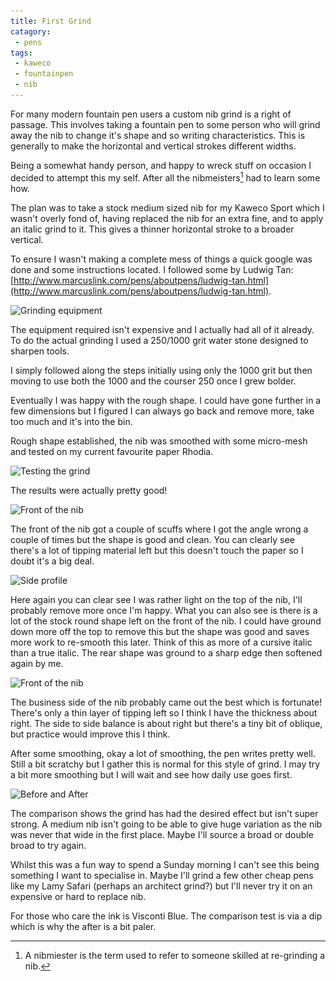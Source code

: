 ```yaml
---
title: First Grind
catagory:
 - pens
tags:
 - kaweco
 - fountainpen
 - nib
---
```

For many modern fountain pen users a custom nib grind is a right of passage.  This involves taking a fountain pen to some person who will grind away the nib to change it's shape and so writing characteristics.  This is generally to make the horizontal and vertical strokes different widths.

Being a somewhat handy person, and happy to wreck stuff on occasion I decided to attempt this my self.  After all the nibmeisters[^1] had to learn some how.  

The plan was to take a stock medium sized nib for my Kaweco Sport which I wasn't overly fond of, having replaced the nib for an extra fine, and to apply an italic grind to it.  This gives a thinner horizontal stroke to a broader vertical.

To ensure I wasn't making a complete mess of things a quick google was done and some instructions located.  I followed some by Ludwig Tan: [http://www.marcuslink.com/pens/aboutpens/ludwig-tan.html](http://www.marcuslink.com/pens/aboutpens/ludwig-tan.html).

<img class="padded center"
		alt="Grinding equipment"
		src="/images/2016-03-06-first-grind/CJP20160306-16599.jpg"
	  srcset="/images/2016-03-06-first-grind/CJP20160306-16599.jpg 1x, /images/2016-03-06-first-grind/CJP20160306-16599-2x.jpg 2x" />

The equipment required isn't expensive and I actually had all of it already.  To do the actual grinding I used a 250/1000 grit water stone designed to sharpen tools.

I simply followed along the steps initially using only the 1000 grit but then moving to use both the 1000 and the courser 250 once I grew bolder.

Eventually I was happy with the rough shape.  I could have gone further in a few dimensions but I figured I can always go back and remove more, take too much and it's into the bin.

Rough shape established, the nib was smoothed with some micro-mesh and tested on my current favourite paper Rhodia.

<img class="padded center"
		alt="Testing the grind"
		src="/images/2016-03-06-first-grind/CJP20160306-16600.jpg"
	  srcset="/images/2016-03-06-first-grind/CJP20160306-16600.jpg 1x, /images/2016-03-06-first-grind/CJP20160306-16600-2x.jpg 2x" />

The results were actually pretty good!

<img class="padded center"
		alt="Front of the nib"
		src="/images/2016-03-06-first-grind/CJP20160306-16582.jpg"
	  srcset="/images/2016-03-06-first-grind/CJP20160306-16582.jpg 1x, /images/2016-03-06-first-grind/CJP20160306-16582-2x.jpg 2x" />

The front of the nib got a couple of scuffs where I got the angle wrong a couple of times but the shape is good and clean.  You can clearly see there's a lot of tipping material left but this doesn't touch the paper so I doubt it's a big deal.

<img class="padded center"
		alt="Side profile"
		src="/images/2016-03-06-first-grind/CJP20160306-16587.jpg"
	  srcset="/images/2016-03-06-first-grind/CJP20160306-16587.jpg 1x, /images/2016-03-06-first-grind/CJP20160306-16587-2x.jpg 2x" />

Here again you can clear see I was rather light on the top of the nib, I'll probably remove more once I'm happy.  What you can also see is there is a lot of the stock round shape left on the front of the nib. I could have ground down more off the top to remove this but the shape was good and saves more work to re-smooth this later.  Think of this as more of a cursive italic than a true italic. The rear shape was ground to a sharp edge then softened again by me.

<img class="padded center"
		alt="Front of the nib"
		src="/images/2016-03-06-first-grind/CJP20160306-16593.jpg"
	  srcset="/images/2016-03-06-first-grind/CJP20160306-16593.jpg 1x, /images/2016-03-06-first-grind/CJP20160306-16593-2x.jpg 2x" />

The business side of the nib probably came out the best which is fortunate! There's only a thin layer of tipping left so I think I have the thickness about right. The side to side balance is about right but there's a tiny bit of oblique, but practice would improve this I think.

After some smoothing, okay a lot of smoothing, the pen writes pretty well.  Still a bit scratchy but I gather this is normal for this style of grind.  I may try a bit more smoothing but I will wait and see how daily use goes first.

<img class="padded center"
		alt="Before and After"
		src="/images/2016-03-06-first-grind/CJP20160306-16606.jpg"
	  srcset="/images/2016-03-06-first-grind/CJP20160306-16606.jpg 1x, /images/2016-03-06-first-grind/CJP20160306-16606-2x.jpg 2x" />

The comparison shows the grind has had the desired effect but isn't super strong.  A medium nib isn't going to be able to give huge variation as the nib was never that wide in the first place.  Maybe I'll source a broad or double broad to try again.

Whilst this was a fun way to spend a Sunday morning I can't see this being something I want to specialise in.  Maybe I'll grind a few other cheap pens like my Lamy Safari (perhaps an architect grind?) but I'll never try it on an expensive or hard to replace nib.

For those who care the ink is Visconti Blue.  The comparison test is via a dip which is why the after is a bit paler.

[^1]: A nibmiester is the term used to refer to someone skilled at re-grinding a nib.
